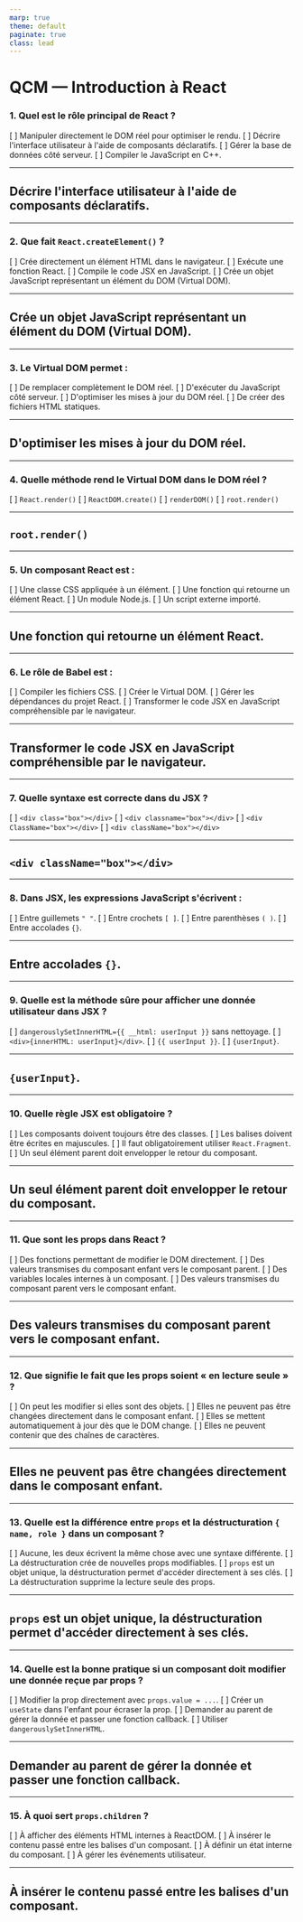 ```yaml
---
marp: true
theme: default
paginate: true
class: lead
---
```



# QCM — Introduction à React

### 1. Quel est le rôle principal de React ?

[ ] Manipuler directement le DOM réel pour optimiser le rendu.
[ ] Décrire l'interface utilisateur à l'aide de composants déclaratifs.
[ ] Gérer la base de données côté serveur.
[ ] Compiler le JavaScript en C++.

---

## Décrire l'interface utilisateur à l'aide de composants déclaratifs.

---


### 2. Que fait `React.createElement()` ?

[ ] Crée directement un élément HTML dans le navigateur.
[ ] Exécute une fonction React.
[ ] Compile le code JSX en JavaScript.
[ ] Crée un objet JavaScript représentant un élément du DOM (Virtual DOM).

---

## Crée un objet JavaScript représentant un élément du DOM (Virtual DOM).

---


### 3. Le Virtual DOM permet :

[ ] De remplacer complètement le DOM réel.
[ ] D'exécuter du JavaScript côté serveur.
[ ] D'optimiser les mises à jour du DOM réel.
[ ] De créer des fichiers HTML statiques.

---

##  D'optimiser les mises à jour du DOM réel.

---


### 4. Quelle méthode rend le Virtual DOM dans le DOM réel ?

[ ] `React.render()`
[ ] `ReactDOM.create()`
[ ] `renderDOM()`
[ ] `root.render()`

---

## `root.render()`

---


### 5. Un composant React est :

[ ] Une classe CSS appliquée à un élément.
[ ] Une fonction qui retourne un élément React.
[ ] Un module Node.js.
[ ] Un script externe importé.

---

## Une fonction qui retourne un élément React.

---


### 6. Le rôle de Babel est :

[ ] Compiler les fichiers CSS.
[ ] Créer le Virtual DOM.
[ ] Gérer les dépendances du projet React.
[ ] Transformer le code JSX en JavaScript compréhensible par le navigateur.

---

##  Transformer le code JSX en JavaScript compréhensible par le navigateur.

---


### 7. Quelle syntaxe est correcte dans du JSX ?

[ ] `<div class="box"></div>`
[ ] `<div classname="box"></div>`
[ ] `<div ClassName="box"></div>`
[ ] `<div className="box"></div>`

---

## `<div className="box"></div>`

---


### 8. Dans JSX, les expressions JavaScript s'écrivent :

[ ] Entre guillemets `" "`.
[ ] Entre crochets `[ ]`.
[ ] Entre parenthèses `( )`.
[ ] Entre accolades `{}`.

---

## Entre accolades `{}`.

---


### 9. Quelle est la méthode sûre pour afficher une donnée utilisateur dans JSX ?

[ ] `dangerouslySetInnerHTML={{ __html: userInput }}` sans nettoyage.
[ ] `<div>{innerHTML: userInput}</div>`.
[ ] `{{ userInput }}`.
[ ] `{userInput}`.

---

## `{userInput}`.

---


### 10. Quelle règle JSX est obligatoire ?

[ ] Les composants doivent toujours être des classes.
[ ] Les balises doivent être écrites en majuscules.
[ ] Il faut obligatoirement utiliser `React.Fragment`.
[ ] Un seul élément parent doit envelopper le retour du composant.

---

##  Un seul élément parent doit envelopper le retour du composant.


---


### 11. Que sont les props dans React ?

[ ] Des fonctions permettant de modifier le DOM directement.
[ ] Des valeurs transmises du composant enfant vers le composant parent.
[ ] Des variables locales internes à un composant.
[ ] Des valeurs transmises du composant parent vers le composant enfant.

---

## Des valeurs transmises du composant parent vers le composant enfant.

---


### 12. Que signifie le fait que les props soient « en lecture seule » ?

[ ] On peut les modifier si elles sont des objets.
[ ] Elles ne peuvent pas être changées directement dans le composant enfant.
[ ] Elles se mettent automatiquement à jour dès que le DOM change.
[ ] Elles ne peuvent contenir que des chaînes de caractères.

---

## Elles ne peuvent pas être changées directement dans le composant enfant.

---


### 13. Quelle est la différence entre `props` et la déstructuration `{ name, role }` dans un composant ?

[ ] Aucune, les deux écrivent la même chose avec une syntaxe différente.
[ ] La déstructuration crée de nouvelles props modifiables.
[ ] `props` est un objet unique, la déstructuration permet d'accéder directement à ses clés.
[ ] La déstructuration supprime la lecture seule des props.

---

## `props` est un objet unique, la déstructuration permet d'accéder directement à ses clés.

---


### 14. Quelle est la bonne pratique si un composant doit modifier une donnée reçue par props ?

[ ] Modifier la prop directement avec `props.value = ...`.
[ ] Créer un `useState` dans l'enfant pour écraser la prop.
[ ] Demander au parent de gérer la donnée et passer une fonction callback.
[ ] Utiliser `dangerouslySetInnerHTML`.

---

## Demander au parent de gérer la donnée et passer une fonction callback.

---

### 15. À quoi sert `props.children` ?

[ ] À afficher des éléments HTML internes à ReactDOM.
[ ] À insérer le contenu passé entre les balises d'un composant.
[ ] À définir un état interne du composant.
[ ] À gérer les événements utilisateur.

---

## À insérer le contenu passé entre les balises d'un composant.
